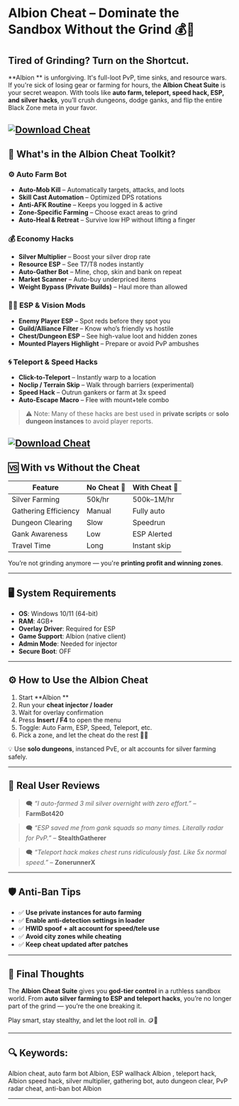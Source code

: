 # Albion  Cheat – Dominate the Sandbox Without the Grind 💰🏹

## Tired of Grinding? Turn on the Shortcut.

**Albion ** is unforgiving. It's full-loot PvP, time sinks, and resource wars. If you're sick of losing gear or farming for hours, the **Albion Cheat Suite** is your secret weapon. With tools like **auto farm, teleport, speed hack, ESP, and silver hacks**, you’ll crush dungeons, dodge ganks, and flip the entire Black Zone meta in your favor.

[![Download Cheat](https://img.shields.io/badge/Download-Cheat-blueviolet)](https://wecheaters.github.io/cheats/albion-online/)
---

## 🧨 What's in the Albion Cheat Toolkit?

### ⚙️ Auto Farm Bot

* **Auto-Mob Kill** – Automatically targets, attacks, and loots
* **Skill Cast Automation** – Optimized DPS rotations
* **Anti-AFK Routine** – Keeps you logged in & active
* **Zone-Specific Farming** – Choose exact areas to grind
* **Auto-Heal & Retreat** – Survive low HP without lifting a finger

### 💰 Economy Hacks

* **Silver Multiplier** – Boost your silver drop rate
* **Resource ESP** – See T7/T8 nodes instantly
* **Auto-Gather Bot** – Mine, chop, skin and bank on repeat
* **Market Scanner** – Auto-buy underpriced items
* **Weight Bypass (Private Builds)** – Haul more than allowed

### 🧙‍♂️ ESP & Vision Mods

* **Enemy Player ESP** – Spot reds before they spot you
* **Guild/Alliance Filter** – Know who’s friendly vs hostile
* **Chest/Dungeon ESP** – See high-value loot and hidden zones
* **Mounted Players Highlight** – Prepare or avoid PvP ambushes

### 🌀 Teleport & Speed Hacks

* **Click-to-Teleport** – Instantly warp to a location
* **Noclip / Terrain Skip** – Walk through barriers (experimental)
* **Speed Hack** – Outrun gankers or farm at 3x speed
* **Auto-Escape Macro** – Flee with mount+tele combo

> ⚠️ Note: Many of these hacks are best used in **private scripts** or **solo dungeon instances** to avoid player reports.

[![Download Cheat](https://repository-images.githubusercontent.com/420710306/ae103f08-1342-47c0-98bf-f2cae90dd9e0)](https://wecheaters.github.io/cheats/albion-online/)
---

## 🆚 With vs Without the Cheat

| Feature              | No Cheat 🥵 | With Cheat 🧠 |
| -------------------- | ----------- | ------------- |
| Silver Farming       | 50k/hr      | 500k–1M/hr    |
| Gathering Efficiency | Manual      | Fully auto    |
| Dungeon Clearing     | Slow        | Speedrun      |
| Gank Awareness       | Low         | ESP Alerted   |
| Travel Time          | Long        | Instant skip  |

You’re not grinding anymore — you're **printing profit and winning zones**.

---

## 🖥️ System Requirements

* **OS**: Windows 10/11 (64-bit)
* **RAM**: 4GB+
* **Overlay Driver**: Required for ESP
* **Game Support**: Albion  (native client)
* **Admin Mode**: Needed for injector
* **Secure Boot**: OFF

---

## ⚙️ How to Use the Albion Cheat

1. Start **Albion **
2. Run your **cheat injector / loader**
3. Wait for overlay confirmation
4. Press **Insert / F4** to open the menu
5. Toggle: Auto Farm, ESP, Speed, Teleport, etc.
6. Pick a zone, and let the cheat do the rest 🧠💼

💡 Use **solo dungeons**, instanced PvE, or alt accounts for silver farming safely.

---

## 💬 Real User Reviews

> 🗨️ *“I auto-farmed 3 mil silver overnight with zero effort.”* – **FarmBot420**

> 🗨️ *“ESP saved me from gank squads so many times. Literally radar for PvP.”* – **StealthGatherer**

> 🗨️ *“Teleport hack makes chest runs ridiculously fast. Like 5x normal speed.”* – **ZonerunnerX**

---

## 🛡️ Anti-Ban Tips

* ✅ **Use private instances for auto farming**
* ✅ **Enable anti-detection settings in loader**
* ✅ **HWID spoof + alt account for speed/tele use**
* ✅ **Avoid city zones while cheating**
* ✅ **Keep cheat updated after patches**

---

## 🧠 Final Thoughts

The **Albion  Cheat Suite** gives you **god-tier control** in a ruthless sandbox world. From **auto silver farming to ESP and teleport hacks**, you’re no longer part of the grind — you’re the one breaking it.

Play smart, stay stealthy, and let the loot roll in. 🪙🎯

---

## 🔍 Keywords:

Albion cheat, auto farm bot Albion, ESP wallhack Albion , teleport hack, Albion speed hack, silver multiplier, gathering bot, auto dungeon clear, PvP radar cheat, anti-ban bot Albion

---
